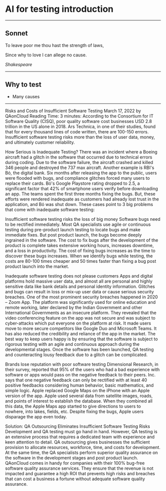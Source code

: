 # AI for testing introduction

---

## Sonnet

To leave poor me thou hast the strength of laws,

Since why to love I can allege no cause.

_Shakespeare_

---

## Why to test

* Many causes

---

Risks and Costs of Insufficient Software Testing
March 17, 2022 by QAonCloud
Reading Time: 3 minutes:
According to the Consortium for IT Software Quality (CISQ), poor quality software cost businesses USD 2.8 trillion in the US alone in 2018. Ars Technica, in one of their studies, found that for every thousand lines of code written, there are 100-150 errors. Insufficient software testing risks more than the loss of user data, money, and ultimately customer reliability.

How Serious is Inadequate Testing?
There was an incident where a Boeing aircraft had a glitch in the software that occurred due to technical errors during coding. Due to the software failure, the aircraft crashed and killed 346 people and destroyed the 737 max aircraft.
Another example is RBI's Bό, the digital bank. Six months after releasing the app to the public, users were flooded with bugs, and compliance glitches forced many users to replace their cards.
Bό's Google Playstore rating dropped to 2.5, a significant factor that 42% of smartphone users verify before downloading an app. The teams spent the first three months fixing the bugs. But, these efforts were rendered inadequate as customers had already lost trust in the application, and Bό was shut down.
These cases point to 3 big problems that come with inadequate software testing:

Insufficient software testing risks the loss of big money
Software bugs need to be rectified immediately. Most QA specialists use agile or continuous testing during pre-product launch testing to locate bugs and make immediate fixes. But post product launch, the bugs become deeply ingrained in the software. The cost to fix bugs after the development of the product is complete takes extensive working hours, increases downtime, and a loss in productivity.
The cost of fixing bugs increases as the time to discover these bugs increases. When we identify bugs while testing, the costs are 80-100 times cheaper and 50 times faster than fixing a bug post product launch into the market.

Inadequate software testing does not please customers
Apps and digital platforms hold massive user data, and almost all are personal and highly sensitive data like bank details and personal identity information. Glitches and bugs can result in loss or mix-up user data or cause serious security breaches.
One of the most prominent security breaches happened in 2020 – Zoom App. The platform was significantly used for online education and remote working, later declared by the Indian Government and other International Governments as an insecure platform. They revealed that the video conferencing feature on the app was not secure and was subject to cyber-attacks which put everyone on the platform at risk. It made users move to more secure competitors like Google Duo and Microsoft Teams. It has also reduced the credibility and reliance of the app in the market.
The best way to keep users happy is by ensuring that the software is subject to rigorous testing with an agile and continuous approach during the developmental stages. Once the software has been launched, QA testing and counteracting lousy feedback due to a glitch can be complicated.

Brands lose reputation with poor software testing
Dimensional Research, in their survey, reported that 95% of the users who had a bad experience with software or apps would pass on the negative feedback to their peers. Inc. says that one negative feedback can only be rectified with at least 40 positive feedbacks considering human behavior, basic mathematics, and simple logic.
Apple replaced Google Maps on the iPhone with an Apple version of the app. Apple used several data from satellite images, roads, and points of interest to establish the database. When they combined all this data, the Apple Maps app started to give directions to users to nowhere, into lakes, fields, etc. Despite fixing the bugs, Apple users disparage the app even today.

Solution: QA Outsourcing Eliminates Insufficient Software Testing Risks
Development and QA testing must go hand in hand. However, QA testing is an extensive process that requires a dedicated team with experience and keen attention to detail. QA outsourcing gives businesses the sufficient provision to allocate resources, workforce, time, and costs for development. At the same time, the QA specialists perform superior quality assurance on the software in the development stages and post product launch.
QAonCloud comes in handy for companies with their 100% bug-free software quality assurance services. They ensure that the revenue is not impacted and guarantee a high ROI that prevents high risks and breaches that can cost a business a fortune without adequate software quality assurance.